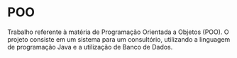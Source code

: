 # POO
Trabalho referente à matéria de Programação Orientada a Objetos (POO).
O projeto consiste em um sistema para um consultório, utilizando a linguagem de programação Java e a utilização de Banco de Dados.
